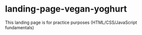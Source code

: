 # landing-page-vegan-yoghurt
This landing page is for practice purposes (HTML/CSS/JavaScript fundamentals)
